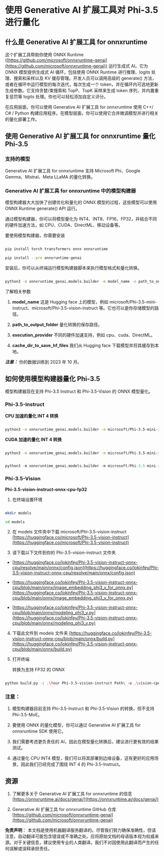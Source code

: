 # **使用 Generative AI 扩展工具对 Phi-3.5 进行量化**

## **什么是 Generative AI 扩展工具 for onnxruntime**

这个扩展工具帮助你使用 ONNX Runtime ([https://github.com/microsoft/onnxruntime-genai](https://github.com/microsoft/onnxruntime-genai)) 运行生成式 AI。它为 ONNX 模型提供生成式 AI 循环，包括使用 ONNX Runtime 进行推理、logits 处理、搜索和采样以及 KV 缓存管理。开发人员可以调用高级的 generate() 方法，或者在循环中运行模型的每次迭代，每次生成一个 token，并在循环内可选地更新生成参数。它支持贪婪/束搜索和 TopP、TopK 采样来生成 token 序列，并内置重复惩罚等 logits 处理。你也可以轻松添加自定义评分。

在应用层面，你可以使用 Generative AI 扩展工具 for onnxruntime 使用 C++/ C# / Python 构建应用程序。在模型层面，你可以使用它合并微调模型并进行相关的量化部署工作。

## **使用 Generative AI 扩展工具 for onnxruntime 量化 Phi-3.5**

### **支持的模型**

Generative AI 扩展工具 for onnxruntime 支持 Microsoft Phi、Google Gemma、Mistral、Meta LLaMA 的量化转换。

### **Generative AI 扩展工具 for onnxruntime 中的模型构建器**

模型构建器大大加快了创建优化和量化的 ONNX 模型的过程，这些模型可以使用 ONNX Runtime generate() API 运行。

通过模型构建器，你可以将模型量化为 INT4、INT8、FP16、FP32，并结合不同的硬件加速方法，如 CPU、CUDA、DirectML、移动设备等。

要使用模型构建器，你需要安装

```bash

pip install torch transformers onnx onnxruntime

pip install --pre onnxruntime-genai

```

安装后，你可以从终端运行模型构建器脚本来执行模型格式和量化转换。

```bash

python3 -m onnxruntime_genai.models.builder -m model_name -o path_to_output_folder -p precision -e execution_provider -c cache_dir_to_save_hf_files

```

了解相关参数

1. **model_name** 这是 Hugging face 上的模型，例如 microsoft/Phi-3.5-mini-instruct、microsoft/Phi-3.5-vision-instruct 等。它也可以是你存储模型的路径。

2. **path_to_output_folder** 量化转换的保存路径。

3. **execution_provider** 不同的硬件加速支持，例如 cpu、cuda、DirectML。

4. **cache_dir_to_save_hf_files** 我们从 Hugging face 下载模型并将其缓存到本地。

***注意：***
你的数据训练到 2023 年 10 月。

## **如何使用模型构建器量化 Phi-3.5**

模型构建器现在支持 Phi-3.5 Instruct 和 Phi-3.5-Vision 的 ONNX 模型量化。

### **Phi-3.5-Instruct**

**CPU 加速的量化 INT 4 转换**

```bash

python3 -m onnxruntime_genai.models.builder -m microsoft/Phi-3.5-mini-instruct  -o ./onnx-cpu -p int4 -e cpu -c ./Phi-3.5-mini-instruct

```

**CUDA 加速的量化 INT 4 转换**

```bash

python3 -m onnxruntime_genai.models.builder -m microsoft/Phi-3.5-mini-instruct  -o ./onnx-cpu -p int4 -e cuda -c ./Phi-3.5-mini-instruct

```

```python

python3 -m onnxruntime_genai.models.builder -m microsoft/Phi-3.5-mini-instruct  -o ./onnx-cpu -p int4 -e cuda -c ./Phi-3.5-mini-instruct

```

### **Phi-3.5-Vision**

**Phi-3.5-vision-instruct-onnx-cpu-fp32**

1. 在终端设置环境

```bash

mkdir models

cd models 

```

2. 在 models 文件夹中下载 microsoft/Phi-3.5-vision-instruct
[https://huggingface.co/microsoft/Phi-3.5-vision-instruct](https://huggingface.co/microsoft/Phi-3.5-vision-instruct)

3. 请下载以下文件到你的 Phi-3.5-vision-instruct 文件夹

- [https://huggingface.co/lokinfey/Phi-3.5-vision-instruct-onnx-cpu/resolve/main/onnx/config.json](https://huggingface.co/lokinfey/Phi-3.5-vision-instruct-onnx-cpu/resolve/main/onnx/config.json)

- [https://huggingface.co/lokinfey/Phi-3.5-vision-instruct-onnx-cpu/blob/main/onnx/image_embedding_phi3_v_for_onnx.py](https://huggingface.co/lokinfey/Phi-3.5-vision-instruct-onnx-cpu/blob/main/onnx/image_embedding_phi3_v_for_onnx.py)

- [https://huggingface.co/lokinfey/Phi-3.5-vision-instruct-onnx-cpu/blob/main/onnx/modeling_phi3_v.py](https://huggingface.co/lokinfey/Phi-3.5-vision-instruct-onnx-cpu/blob/main/onnx/modeling_phi3_v.py)

4. 下载此文件到 models 文件夹
[https://huggingface.co/lokinfey/Phi-3.5-vision-instruct-onnx-cpu/blob/main/onnx/build.py](https://huggingface.co/lokinfey/Phi-3.5-vision-instruct-onnx-cpu/blob/main/onnx/build.py)

5. 打开终端

    转换为支持 FP32 的 ONNX

```bash

python build.py -i .\Your Phi-3.5-vision-instruct Path\ -o .\vision-cpu-fp32 -p f32 -e cpu

```

### **注意：**

1. 模型构建器目前支持 Phi-3.5-Instruct 和 Phi-3.5-Vision 的转换，但不支持 Phi-3.5-MoE。

2. 要使用 ONNX 的量化模型，你可以通过 Generative AI 扩展工具 for onnxruntime SDK 使用它。

3. 我们需要考虑更负责任的 AI，因此在模型量化转换后，建议进行更有效的结果测试。

4. 通过量化 CPU INT4 模型，我们可以将其部署到边缘设备，这有更好的应用场景，因此我们已经完成了围绕 INT 4 的 Phi-3.5-Instruct。

## **资源**

1. 了解更多关于 Generative AI 扩展工具 for onnxruntime 的信息 [https://onnxruntime.ai/docs/genai/](https://onnxruntime.ai/docs/genai/)

2. Generative AI 扩展工具 for onnxruntime GitHub 仓库 [https://github.com/microsoft/onnxruntime-genai](https://github.com/microsoft/onnxruntime-genai)

**免责声明**：
本文档是使用机器翻译服务翻译的。尽管我们努力确保准确性，但请注意，自动翻译可能包含错误或不准确之处。应将原始文档的母语版本视为权威来源。对于关键信息，建议使用专业的人类翻译。我们不对因使用此翻译而产生的任何误解或误释承担责任。
